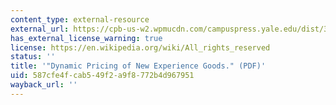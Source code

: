 ```yaml
---
content_type: external-resource
external_url: https://cpb-us-w2.wpmucdn.com/campuspress.yale.edu/dist/3/352/files/2011/01/Paper18_p1175.pdf
has_external_license_warning: true
license: https://en.wikipedia.org/wiki/All_rights_reserved
status: ''
title: '"Dynamic Pricing of New Experience Goods." (PDF)'
uid: 587cfe4f-cab5-49f2-a9f8-772b4d967951
wayback_url: ''
---
```

